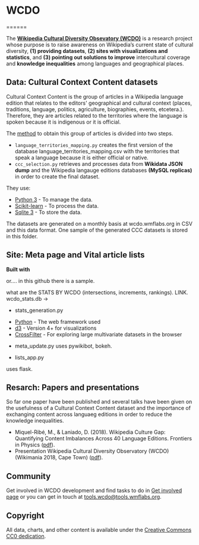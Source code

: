 # WCDO
======

The [__Wikipedia Cultural Diversity Obsevatory (WCDO)__](https://meta.wikimedia.org/wiki/Wikipedia_Cultural_Diversity_Observatory) is a research project whose purpose is to raise awareness on Wikipedia’s current state of cultural diversity, __(1) providing datasets__, __(2) sites with visualizations and statistics__, and __(3) pointing out solutions to improve__ intercultural coverage and __knowledge inequalities__ among languages and geographical places.


## Data: Cultural Context Content datasets
Cultural Context Content is the group of articles in a Wikipedia language edition that relates to the editors' geographical and cultural context (places, traditions, language, politics, agriculture, biographies, events, etcetera.). Therefore, they are articles related to the territories where the language is spoken because it is indigenous or it is official.

The [method](https://meta.wikimedia.org/wiki/Wikipedia_Cultural_Diversity_Observatory/Cultural_Context_Content) to obtain this group of articles is divided into two steps.

* `language_territories_mapping.py` creates the first version of the database language_territories_mapping.csv with the territories that speak a language because it is either official or native.
* `ccc_selection.py` retrieves and processes data from  __Wikidata JSON dump__ and the Wikipedia langauge editions databases __(MySQL replicas)__ in order to create the final dataset.

They use:
- [Python 3](https://www.python.org/download/releases/3.0/) - To manage the data.
- [Scikit-learn](https://scikit-learn.org) - To process the data.
- [Sqlite 3](https://www.sqlite.org/) - To store the data.

The datasets are generated on a monthly basis at wcdo.wmflabs.org in CSV and this data format.
One sample of the generated CCC datasets is stored in this folder.













## Site: Meta page and Vital article lists

__Built with__


or.... in this github there is a sample.

what are the STATS BY WCDO (intersections, increments, rankings). LINK.
 wcdo_stats.db ->
* stats_generation.py



- [Python](https://vuejs.org/) - The web framework used
- [d3](https://d3js.org/) - Version 4+ for visualizations
- [CrossFilter](https://github.com/crossfilter/crossfilter) - For exploring large multivariate datasets in the browser

* meta_update.py
uses pywikibot, bokeh.

* lists_app.py

uses flask.



## Resarch: Papers and presentations
So far one paper have been published and several talks have been given on the usefulness of a Cultural Context Content dataset and the importance of exchanging content across languaeg editions in order to reduce the knowledge inequalities.
* Miquel-Ribé, M., & Laniado, D. (2018). Wikipedia Culture Gap: Quantifying Content Imbalances Across 40 Language Editions. Frontiers in Physics ([pdf](https://github.com/marcmiquel/WCDO/blob/master/research/mmiquel_laniado_ccc_gaps.pdf)).
* Presentation Wikipedia Cultural Diversity Observatory (WCDO) (Wikimania 2018, Cape Town) ([pdf](https://github.com/marcmiquel/WCDO/blob/master/research/project_wcdo_presentation.pdf)). 

## Community
Get involved in WCDO development and find tasks to do in [Get involved page](https://meta.wikimedia.org/wiki/Wikipedia_Cultural_Diversity_Observatory/Get_involved) or you can get in touch at [tools.wcdo@tools.wmflabs.org](mailto:tools.wcdo@tools.wmflabs.org).

## Copyright
All data, charts, and other content is available under the [Creative Commons CC0 dedication](https://creativecommons.org/publicdomain/zero/1.0/).
